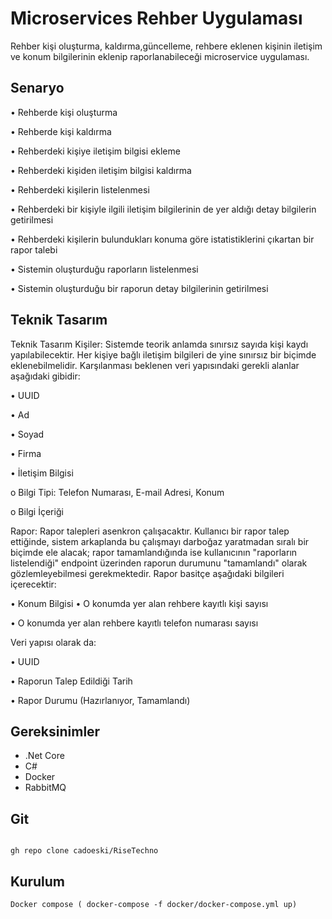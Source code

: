 # Microservices Rehber Uygulaması

Rehber kişi oluşturma, kaldırma,güncelleme, rehbere eklenen kişinin iletişim ve konum bilgilerinin eklenip raporlanabileceği microservice uygulaması.

 
## Senaryo

• Rehberde kişi oluşturma

• Rehberde kişi kaldırma

• Rehberdeki kişiye iletişim bilgisi ekleme

• Rehberdeki kişiden iletişim bilgisi kaldırma

• Rehberdeki kişilerin listelenmesi

• Rehberdeki bir kişiyle ilgili iletişim bilgilerinin de yer aldığı detay bilgilerin 
getirilmesi

• Rehberdeki kişilerin bulundukları konuma göre istatistiklerini çıkartan bir rapor 
talebi

• Sistemin oluşturduğu raporların listelenmesi

• Sistemin oluşturduğu bir raporun detay bilgilerinin getirilmesi

 ## Teknik Tasarım
 
 Teknik Tasarım
Kişiler: Sistemde teorik anlamda sınırsız sayıda kişi kaydı yapılabilecektir. Her kişiye 
bağlı iletişim bilgileri de yine sınırsız bir biçimde eklenebilmelidir.
Karşılanması beklenen veri yapısındaki gerekli alanlar aşağıdaki gibidir:

• UUID

• Ad

• Soyad

• Firma

• İletişim Bilgisi

o Bilgi Tipi: Telefon Numarası, E-mail Adresi, Konum

o Bilgi İçeriği

Rapor: Rapor talepleri asenkron çalışacaktır. Kullanıcı bir rapor talep ettiğinde, sistem 
arkaplanda bu çalışmayı darboğaz yaratmadan sıralı bir biçimde ele alacak; rapor 
tamamlandığında ise kullanıcının "raporların listelendiği" endpoint üzerinden raporun 
durumunu "tamamlandı" olarak gözlemleyebilmesi gerekmektedir.
Rapor basitçe aşağıdaki bilgileri içerecektir:

• Konum Bilgisi
• O konumda yer alan rehbere kayıtlı kişi sayısı

• O konumda yer alan rehbere kayıtlı telefon numarası sayısı

Veri yapısı olarak da:

• UUID

• Raporun Talep Edildiği Tarih

• Rapor Durumu (Hazırlanıyor, Tamamlandı)

## Gereksinimler


+ .Net Core
+  C#
+  Docker
+  RabbitMQ

## Git


```

gh repo clone cadoeski/RiseTechno

```
 
## Kurulum
```
Docker compose ( docker-compose -f docker/docker-compose.yml up) 
```
